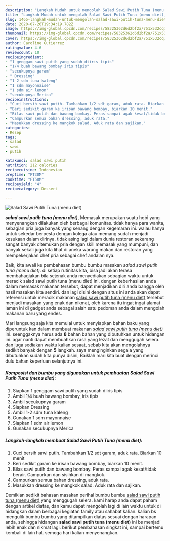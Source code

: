 ```yaml
---
description: "Langkah Mudah untuk mengolah Salad Sawi Putih Tuna (menu diet), Lezat Sekali"
title: "Langkah Mudah untuk mengolah Salad Sawi Putih Tuna (menu diet), Lezat Sekali"
slug: 1465-langkah-mudah-untuk-mengolah-salad-sawi-putih-tuna-menu-diet-lezat-sekali
date: 2020-07-26T19:34:19.782Z
image: https://img-global.cpcdn.com/recipes/58325362d6d2bf2a/751x532cq70/salad-sawi-putih-tuna-menu-diet-foto-resep-utama.jpg
thumbnail: https://img-global.cpcdn.com/recipes/58325362d6d2bf2a/751x532cq70/salad-sawi-putih-tuna-menu-diet-foto-resep-utama.jpg
cover: https://img-global.cpcdn.com/recipes/58325362d6d2bf2a/751x532cq70/salad-sawi-putih-tuna-menu-diet-foto-resep-utama.jpg
author: Caroline Gutierrez
ratingvalue: 4.6
reviewcount: 10
recipeingredient:
- "1 genggam sawi putih yang sudah diiris tipis"
- "1/4 buah bawang bombay iris tipis"
- "secukupnya garam"
- " Dressing"
- "1-2 sdm tuna kaleng"
- "1 sdm mayonnaise"
- "1 sdm air lemon"
- "secukupnya Merica"
recipeinstructions:
- "Cuci bersih sawi putih. Tambahkan 1/2 sdt garam, aduk rata. Biarkan 10 menit"
- "Beri sedikit garam ke irisan bawang bombay, biarkan 10 menit."
- "Bilas sawi putih dan bawang bombay. Peras sampai agak kesat/tidak berair. Campurkan dan sisihkan di mangkok."
- "Campurkan semua bahan dressing, aduk rata."
- "Masukkan dressing ke mangkok salad. Aduk rata dan sajikan."
categories:
- Resep
tags:
- salad
- sawi
- putih

katakunci: salad sawi putih 
nutrition: 212 calories
recipecuisine: Indonesian
preptime: "PT30M"
cooktime: "PT58M"
recipeyield: "4"
recipecategory: Dessert

---
```



![Salad Sawi Putih Tuna (menu diet)](https://img-global.cpcdn.com/recipes/58325362d6d2bf2a/751x532cq70/salad-sawi-putih-tuna-menu-diet-foto-resep-utama.jpg)

<b><i>salad sawi putih tuna (menu diet)</i></b>, Memasak merupakan suatu hobi yang menyenangkan dilakukan oleh berbagai komunitas. tidak hanya para wanita, sebagian pria juga banyak yang senang dengan kegemaran ini. walau hanya untuk sekedar berpesta dengan kolega atau memang sudah menjadi kesukaan dalam dirinya. tidak asing lagi dalam dunia restoran sekarang sangat banyak ditemukan pria dengan skill memasak yang mumpuni, dan banyak sekali juga kita lihat di aneka warung makan dan restoran yang mempekerjakan chef pria sebagai chef andalan nya.

Baik, kita awali ke pembahasan bumbu bumbu masakan <i>salad sawi putih tuna (menu diet)</i>. di setiap rutinitas kita, bisa jadi akan terasa membahagiakan bila sejenak anda menyediakan sebagian waktu untuk meracik salad sawi putih tuna (menu diet) ini. dengan keberhasilan anda dalam memasak makanan tersebut, dapat menjadikan diri anda bangga oleh hasil masakan kita sendiri. dan lagi disini dengan situs ini anda akan dapat referensi untuk meracik makanan <u>salad sawi putih tuna (menu diet)</u> tersebut menjadi masakan yang enak dan nikmat, oleh karena itu ingat ingat alamat laman ini di gadget anda sebagai salah satu pedoman anda dalam mengolah makanan baru yang endes.




Mari langsung saja kita memulai untuk menyiapkan bahan baku yang diperuntuk kan dalam membuat makanan <u><i>salad sawi putih tuna (menu diet)</i></u> ini. seenggaknya harus ada <b>8</b> bahan bahan yang dibutuhkan untuk hidangan ini. agar nanti dapat membuahkan rasa yang lezat dan menggugah selera. dan juga sediakan waktu kalian sesaat, sebab kita akan mengolahnya sedikit banyak dengan <b>5</b> langkah. saya menginginkan segala yang dibutuhkan sudah kita punya disini, Baiklah mari kita buat dengan merinci dulu bahan keperluan selanjutnya ini.

<!--inarticleads1-->

##### Komposisi dan bumbu yang digunakan untuk pembuatan Salad Sawi Putih Tuna (menu diet):

1. Siapkan 1 genggam sawi putih yang sudah diiris tipis
1. Ambil 1/4 buah bawang bombay, iris tipis
1. Ambil secukupnya garam
1. Siapkan  Dressing
1. Ambil 1-2 sdm tuna kaleng
1. Gunakan 1 sdm mayonnaise
1. Siapkan 1 sdm air lemon
1. Gunakan secukupnya Merica




<!--inarticleads2-->

##### Langkah-langkah membuat Salad Sawi Putih Tuna (menu diet):

1. Cuci bersih sawi putih. Tambahkan 1/2 sdt garam, aduk rata. Biarkan 10 menit
1. Beri sedikit garam ke irisan bawang bombay, biarkan 10 menit.
1. Bilas sawi putih dan bawang bombay. Peras sampai agak kesat/tidak berair. Campurkan dan sisihkan di mangkok.
1. Campurkan semua bahan dressing, aduk rata.
1. Masukkan dressing ke mangkok salad. Aduk rata dan sajikan.




Demikian sedikit bahasan masakan perihal bumbu bumbu <u>salad sawi putih tuna (menu diet)</u> yang menggugah selera. kami harap anda dapat paham dengan artikel diatas, dan kamu dapat mengolah lagi di lain waktu untuk di hidangkan dalam berbagai kegiatan family atau sahabat kalian. kalian bs mengulik bumbu bumbu yang ditampilkan diatas sesuai dengan harapan anda, sehingga hidangan <b>salad sawi putih tuna (menu diet)</b> ini bs menjadi lebih enak dan nikmat lagi. berikut pembahasan singkat ini, sampai bertemu kembali di lain hal. semoga hari kalian menyenangkan.

